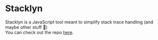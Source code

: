 # Stacklyn
Stacklyn is a JavaScript tool meant to simplify stack trace handling (and maybe other stuff 👀)  
You can check out the repo [here](https://github.com/stacklynjs/stacklyn).
